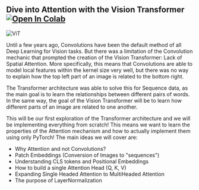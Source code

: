 ## Dive into Attention with the Vision Transformer &nbsp; [![Open In Colab](https://colab.research.google.com/assets/colab-badge.svg)](https://colab.research.google.com/drive/1Mh-yaSWwfTs1UcOdRQjRIvLuj6PU6liZ?usp=sharing)

![ViT](https://github.com/google-research/vision_transformer/raw/main/vit_figure.png)

Until a few years ago, Convolutions have been the default method of all Deep Learning for Vision tasks. But there was a limitation
of the Convolution mechanic that prompted the creation of the Vision Transformer: Lack of Spatial Attention. More specifically, 
this means that Convolutions are able to model local features within the kernel size very well, but there was no way to explain
how the top left part of an image is related to the bottom right. 

The Transformer architecture was able to solve this for Sequence data, as the main goal is to learn the relationships between
different pairs of words. In the same way, the goal of the Vision Transformer will be to learn how different parts of an image
are related to one another. 

This will be our first exploration of the Transformer architecture and we will be implementing everything from scratch!
This means we want to learn the properties of the Attention mechanism and how to actually implement them using only PyTorch!
The main ideas we will cover are:

- Why Attention and not Convolutions?
- Patch Embeddings (Conversion of Images to "sequences")
- Understanding CLS tokens and Positional Embeddings
- How to build a single Attention Head (Q, K, V)
- Expanding Single Headed Attention to MultiHeaded Attention
- The purpose of LayerNormalization
